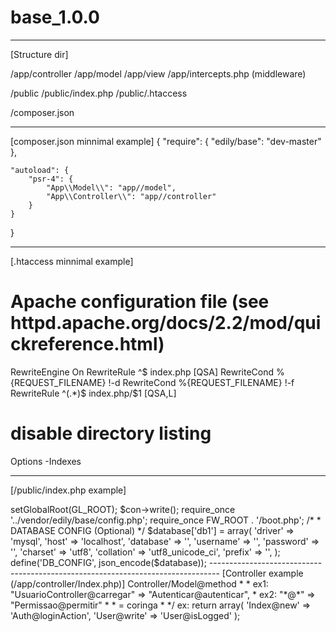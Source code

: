 # base_1.0.0

--------------------------------------------------------------------------------

[Structure dir]

/app/controller
/app/model
/app/view
/app/intercepts.php (middleware)

/public
/public/index.php
/public/.htaccess

/composer.json

--------------------------------------------------------------------------------

[composer.json minnimal example]
{
   "require": {
        "edily/base": "dev-master"
    },
    
    "autoload": {	
        "psr-4": {
            "App\\Model\\": "app//model",
            "App\\Controller\\": "app//controller"
        }
    }
}

--------------------------------------------------------------------------------

[.htaccess minnimal example]
# Apache configuration file (see httpd.apache.org/docs/2.2/mod/quickreference.html)
RewriteEngine On
RewriteRule ^$ index.php [QSA]
RewriteCond %{REQUEST_FILENAME} !-d
RewriteCond %{REQUEST_FILENAME} !-f
RewriteRule ^(.*)$ index.php/$1 [QSA,L]

# disable directory listing
Options -Indexes

--------------------------------------------------------------------------------

[/public/index.php example]
<?php
session_start();
require_once '../vendor/autoload.php';

ini_set("display_erros", "on");
ini_set("session.use_only_cookies", 'on');
date_default_timezone_set('America/Sao_Paulo');
define('GL_ROOT', getcwd() . '/..');

$con = new Edily\Base\Config();
$con->setGlobalRoot(GL_ROOT);
$con->write();

require_once '../vendor/edily/base/config.php';
require_once FW_ROOT . '/boot.php';

 /*
  * DATABASE CONFIG (Optional)
  */
$database['db1'] = array(
    'driver'    => 'mysql',
    'host'      => 'localhost',
    'database'  => '',
    'username'  => '',
    'password'  => '',
    'charset'   => 'utf8',
    'collation' => 'utf8_unicode_ci',
    'prefix'    => '',
);

define('DB_CONFIG', json_encode($database));

--------------------------------------------------------------------------------

[Controller example (/app/controller/Index.php)]
<?php
namespace App\Controller;

class Index extends \Edily\Base\BaseController {
    
    public function indexAction() 
    {
        echo "Helo World";
    }
}

-------------------------------------------------------------------------------

[Interceps (/app/intercepts.php (middleware))]

<?php
/*
 *  Controller@Action => Controller/Model@method
 * 
 *  ex1: "UsuarioController@carregar" => "Autenticar@autenticar",
 *  ex2: "*@*" => "Permissao@permitir"
 *  * = coringa
 *
 */
ex:
return array(
 'Index@new' => 'Auth@loginAction',
 'User@write' => 'User@isLogged'
);

